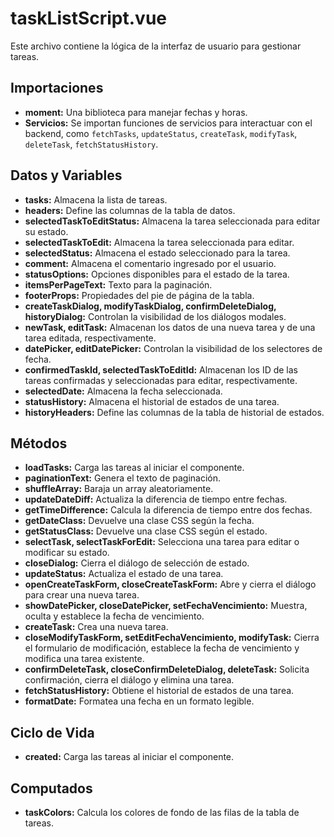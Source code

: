 # taskListScript.vue

Este archivo contiene la lógica de la interfaz de usuario para gestionar tareas.

## Importaciones

- **moment:** Una biblioteca para manejar fechas y horas.
- **Servicios:** Se importan funciones de servicios para interactuar con el backend, como `fetchTasks`, `updateStatus`, `createTask`, `modifyTask`, `deleteTask`, `fetchStatusHistory`.

## Datos y Variables

- **tasks:** Almacena la lista de tareas.
- **headers:** Define las columnas de la tabla de datos.
- **selectedTaskToEditStatus:** Almacena la tarea seleccionada para editar su estado.
- **selectedTaskToEdit:** Almacena la tarea seleccionada para editar.
- **selectedStatus:** Almacena el estado seleccionado para la tarea.
- **comment:** Almacena el comentario ingresado por el usuario.
- **statusOptions:** Opciones disponibles para el estado de la tarea.
- **itemsPerPageText:** Texto para la paginación.
- **footerProps:** Propiedades del pie de página de la tabla.
- **createTaskDialog, modifyTaskDialog, confirmDeleteDialog, historyDialog:** Controlan la visibilidad de los diálogos modales.
- **newTask, editTask:** Almacenan los datos de una nueva tarea y de una tarea editada, respectivamente.
- **datePicker, editDatePicker:** Controlan la visibilidad de los selectores de fecha.
- **confirmedTaskId, selectedTaskToEditId:** Almacenan los ID de las tareas confirmadas y seleccionadas para editar, respectivamente.
- **selectedDate:** Almacena la fecha seleccionada.
- **statusHistory:** Almacena el historial de estados de una tarea.
- **historyHeaders:** Define las columnas de la tabla de historial de estados.

## Métodos

- **loadTasks:** Carga las tareas al iniciar el componente.
- **paginationText:** Genera el texto de paginación.
- **shuffleArray:** Baraja un array aleatoriamente.
- **updateDateDiff:** Actualiza la diferencia de tiempo entre fechas.
- **getTimeDifference:** Calcula la diferencia de tiempo entre dos fechas.
- **getDateClass:** Devuelve una clase CSS según la fecha.
- **getStatusClass:** Devuelve una clase CSS según el estado.
- **selectTask, selectTaskForEdit:** Selecciona una tarea para editar o modificar su estado.
- **closeDialog:** Cierra el diálogo de selección de estado.
- **updateStatus:** Actualiza el estado de una tarea.
- **openCreateTaskForm, closeCreateTaskForm:** Abre y cierra el diálogo para crear una nueva tarea.
- **showDatePicker, closeDatePicker, setFechaVencimiento:** Muestra, oculta y establece la fecha de vencimiento.
- **createTask:** Crea una nueva tarea.
- **closeModifyTaskForm, setEditFechaVencimiento, modifyTask:** Cierra el formulario de modificación, establece la fecha de vencimiento y modifica una tarea existente.
- **confirmDeleteTask, closeConfirmDeleteDialog, deleteTask:** Solicita confirmación, cierra el diálogo y elimina una tarea.
- **fetchStatusHistory:** Obtiene el historial de estados de una tarea.
- **formatDate:** Formatea una fecha en un formato legible.

## Ciclo de Vida

- **created:** Carga las tareas al iniciar el componente.

## Computados

- **taskColors:** Calcula los colores de fondo de las filas de la tabla de tareas.
